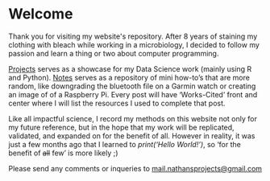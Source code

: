 # Welcome

Thank you for visiting my website's repository. After 8 years of staining my clothing with bleach while working in a microbiology, I decided to follow my passion and learn a thing or two about computer programming. 

[Projects](nathansprojects.com/projects) serves as a showcase for my Data Science work (mainly using R and Python). [Notes](nathansprojects.com/notes) serves as a repository of mini how-to’s that are more random, like downgrading the bluetooth file on a Garmin watch or creating an image of of a Raspberry Pi. Every post will have ‘Works-Cited’ front and center where I will list the resources I used to complete that post. 

Like all impactful science, I record my methods on this website not only for my future reference, but in the hope that my work will be replicated, validated, and expanded on for the benefit of all. However in reality, it was just a few months ago that I learned to *print(‘Hello World!’)*, so ‘for the benefit of ~~all~~ few’ is more likely ;)

Please send any comments or inqueries to [mail.nathansprojects@gmail.com](mailto:mail.nathansprojects@gmail.com)